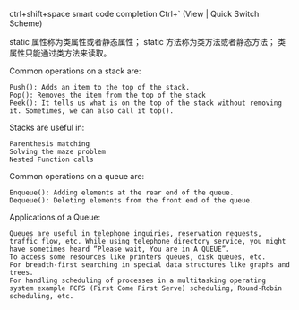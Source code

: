 ctrl+shift+space  smart code completion
 Ctrl+` (View | Quick Switch Scheme)
 
static 属性称为类属性或者静态属性；
static 方法称为类方法或者静态方法；
类属性只能通过类方法来读取。

Common operations on a stack are:

    Push(): Adds an item to the top of the stack.
    Pop(): Removes the item from the top of the stack
    Peek(): It tells us what is on the top of the stack without removing it. Sometimes, we can also call it top().

Stacks are useful in:

    Parenthesis matching
    Solving the maze problem
    Nested Function calls

Common operations on a queue are:

    Enqueue(): Adding elements at the rear end of the queue.
    Dequeue(): Deleting elements from the front end of the queue.

Applications of a Queue:

    Queues are useful in telephone inquiries, reservation requests, traffic flow, etc. While using telephone directory service, you might have sometimes heard “Please wait, You are in A QUEUE”.
    To access some resources like printers queues, disk queues, etc.
    For breadth-first searching in special data structures like graphs and trees.
    For handling scheduling of processes in a multitasking operating system example FCFS (First Come First Serve) scheduling, Round-Robin scheduling, etc.
